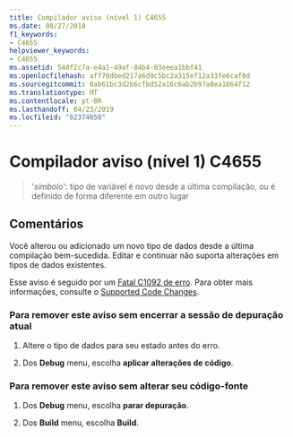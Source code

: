```yaml
---
title: Compilador aviso (nível 1) C4655
ms.date: 08/27/2018
f1_keywords:
- C4655
helpviewer_keywords:
- C4655
ms.assetid: 540f2c7a-e4a1-49af-84b4-03eeea1bbf41
ms.openlocfilehash: aff78dbed217a6d9c5bc2a315ef12a33fe6caf0d
ms.sourcegitcommit: 0ab61bc3d2b6cfbd52a16c6ab2b97a8ea1864f12
ms.translationtype: MT
ms.contentlocale: pt-BR
ms.lasthandoff: 04/23/2019
ms.locfileid: "62374658"
---
```

# <a name="compiler-warning-level-1-c4655"></a>Compilador aviso (nível 1) C4655

> '*símbolo*': tipo de variável é novo desde a última compilação, ou é definido de forma diferente em outro lugar

## <a name="remarks"></a>Comentários

Você alterou ou adicionado um novo tipo de dados desde a última compilação bem-sucedida. Editar e continuar não suporta alterações em tipos de dados existentes.

Esse aviso é seguido por um [Fatal C1092 de erro](../../error-messages/compiler-errors-1/fatal-error-c1092.md). Para obter mais informações, consulte o [Supported Code Changes](/visualstudio/debugger/supported-code-changes-cpp).

### <a name="to-remove-this-warning-without-ending-the-current-debug-session"></a>Para remover este aviso sem encerrar a sessão de depuração atual

1. Altere o tipo de dados para seu estado antes do erro.

2. Dos **Debug** menu, escolha **aplicar alterações de código**.

### <a name="to-remove-this-warning-without-changing-your-source-code"></a>Para remover este aviso sem alterar seu código-fonte

1. Dos **Debug** menu, escolha **parar depuração**.

2. Dos **Build** menu, escolha **Build**.